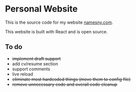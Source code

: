 # Personal Website

This is the source code for my website [namesny.com](https://namesny.com). 

This website is built with React and is open source.

## To do

* ~~implement draft support~~
* add cv/resume section
* support comments
* live reload
* ~~eliminate most hardcoded things (move them to config file)~~
* ~~remove unnecessary code and overall code cleanup~~
